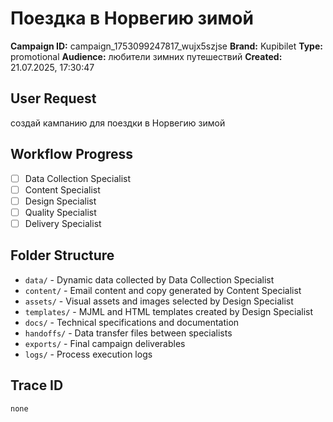 # Поездка в Норвегию зимой

**Campaign ID:** campaign_1753099247817_wujx5szjse
**Brand:** Kupibilet
**Type:** promotional
**Audience:** любители зимних путешествий
**Created:** 21.07.2025, 17:30:47

## User Request
создай кампанию для поездки в Норвегию зимой

## Workflow Progress
- [ ] Data Collection Specialist
- [ ] Content Specialist  
- [ ] Design Specialist
- [ ] Quality Specialist
- [ ] Delivery Specialist

## Folder Structure

- `data/` - Dynamic data collected by Data Collection Specialist
- `content/` - Email content and copy generated by Content Specialist
- `assets/` - Visual assets and images selected by Design Specialist
- `templates/` - MJML and HTML templates created by Design Specialist
- `docs/` - Technical specifications and documentation
- `handoffs/` - Data transfer files between specialists
- `exports/` - Final campaign deliverables
- `logs/` - Process execution logs

## Trace ID
`none`
